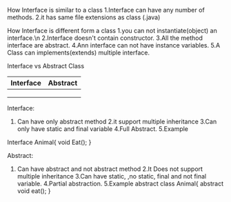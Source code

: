 How Interface is similar to a class
1.Interface can have any number of methods.
2.it has same file extensions as class (.java)

How Interface is different form a class
1.you can not instantiate(object) an interface.\n
2.Interface doesn't contain constructor.
3.All the method interface are abstract.
4.Ann interface can not have instance variables.
5.A Class can implements(extends) multiple interface.

Interface vs Abstract Class

|   Interface   	| Abstract   	|
|-------------------|---	|
|   	            |   	|
|   	            |   	|
|   	            |   	|

Interface:
1. Can have only abstract method
2.it support multiple inheritance
3.Can only have static and final variable
4.Full Abstract.
5.Example

Interface Animal{
    void Eat();
}

Abstract:
1. Can have abstract and not abstract method
2.It Does not support multiple inheritance
3.Can have static, ,no static, final and not final variable.
4.Partial abstraction.
5.Example
abstract class Animal{
    abstract void eat();
} 
